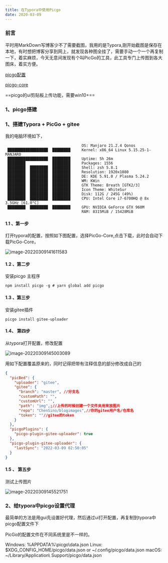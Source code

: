 ```yaml
---
title: 在Typora中使用Picgo
date: 2020-03-09
---
```


### 前言

平时用MarkDown写博客少不了需要截图，我用的是Typora,刚开始截图是保存在本地，有时想把博客分享到网上，就发现各种图全挂了，需要手动一个一个再复制一下，着实麻烦，今天无意间发现有个叫PicGo的工具，此工具专门上传图到各大图床，着实方便。

[picgo配置](https://picgo.github.io/PicGo-Core-Doc/zh/guide/config.html#picbed-github)

[picgo-core](https://picgo.github.io/PicGo-Core-Doc/zh/guide/config.html#picbed-tcyun)

==picgo的ui剪贴板上传功能，需要win10+==

### 1、picgo搭建

### 1、搭建Typora + PicGo + gitee

我的电脑环境如下，

```shell
								  OS: Manjaro 21.2.4 Qonos
 ██████████████████  ████████     Kernel: x86_64 Linux 5.15.25-1-MANJARO
 ██████████████████  ████████     Uptime: 5h 26m
 ████████            ████████     Packages: 1556
 ████████  ████████  ████████     Shell: zsh 5.8.1
 ████████  ████████  ████████     Resolution: 1920x1080
 ████████  ████████  ████████     DE: KDE 5.91.0 / Plasma 5.24.2
 ████████  ████████  ████████     WM: KWin
 ████████  ████████  ████████     GTK Theme: Breath [GTK2/3]
 ████████  ████████  ████████     Icon Theme: WhiteSur
 ████████  ████████  ████████     Disk: 112G / 245G (49%)
 ████████  ████████  ████████     CPU: Intel Core i7-6700HQ @ 8x 3.5GHz [61.0°C]
 ████████  ████████  ████████     GPU: NVIDIA GeForce GTX 960M
                                  RAM: 8315MiB / 15428MiB

```

#### 1.1 、第一步

打开typora的配置，按照如下图配置，选择PicGo-Core,点击下载，此时会自动下载PicGo-Core，

![image-20220309141611583](http://afatpig.oss-cn-chengdu.aliyuncs.com/blog/image-20220309141611583.png)



#### 1.2 、第二步

安装picgo 主程序

```shell
npm install picgo -g # yarn global add picgo 
```

#### 1.3 、第三步

安装gitee插件

```shell
picgo install gitee-uploader
```

#### 1.4、 第四步

从typora打开配置，修改配置

![image-20220309145003089](http://afatpig.oss-cn-chengdu.aliyuncs.com/blog/image-20220309145003089.png)

用如下配置覆盖原来的，同时记得把带有注释信息的部分修改成自己的

```json
{
  "picBed": {
    "uploader": "gitee",
    "gitee": {
      "branch": "master", //分支名
      "customPath": "", 
      "customUrl": "",
      "path": "img",;//上传的时候创建一个文件夹用来放图片
      "repo": "ChenSino/blogimages",//你的gitee用户名/仓库名
      "token": ""//gitee的token
    }
  },
  "picgoPlugins": {
    "picgo-plugin-gitee-uploader": true
  },
  "picgo-plugin-gitee-uploader": {
    "lastSync": "2022-03-09 02:50:05"
  }
}
```

#### 1.5 、 第五步

测试上传图片

![image-20220309145521751](http://afatpig.oss-cn-chengdu.aliyuncs.com/blog/image-20220309145521751.png)

### 2、给typora中picgo设置代理

最简单的方法是用gui先设置好代理，然后通过ui打开配置，再复制到typora中picgo配置文件下

PicGo的配置文件在不同系统里是不一样的。

Windows: %APPDATA%\picgo\data.json
Linux: $XDG_CONFIG_HOME/picgo/data.json or ~/.config/picgo/data.json
macOS: ~/Library/Application\ Support/picgo/data.json
